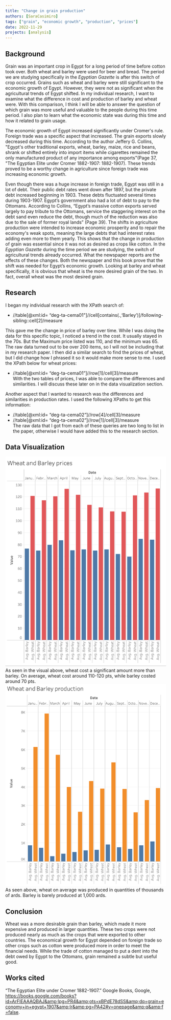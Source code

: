 ```yaml
---  
title: "Change in grain production"  
authors: [SaraCasimiro]
tags: ["grain", "economic growth", "production", "prices"]  
date: 2022-11-29  
projects: [analysis]  
---  
```

## Background  
Grain was an important crop in Egypt for a long period of time before cotton took over. Both wheat and barley were used for beer and bread. The period we are studying specifically in the *Egyptian Gazette* is after this switch of crop occurred. Grains such as wheat and barley were still significant to the economic growth of Egypt. However, they were not as significant when the agricultural trends of Egypt shifted. In my individual research, I want to examine what the difference in cost and production of barley and wheat were. With this comparison, I think I will be able to answer the question of which grain was more useful and valuable to the people during this time period. I also plan to learn what the economic state was during this time and how it related to grain usage.   

The economic growth of Egypt increased significantly under Cromer's rule. Foreign trade was a specific aspect that increased. The grain exports slowly decreased during this time. According to the author Jeffery G. Collins, "Egypt's other traditional exports, wheat, barley, maize, rice and beans, shrank or shifted entirely into import items while cigarettes remained the only manufactured product of any importance among exports"(Page 37, "The Egyptian Elite under Cromer 1882-1907: 1882-1907). These trends proved to be a worthy change in agriculture since foreign trade was increasing economic growth.    

Even though there was a huge increase in foreign trade, Egypt was still in a lot of debt. Their public debt rates went down after 1897, but the private debt increased beginning in 1903. These debts fluctuated several times during 1903-1907. Egypt’s government also had a lot of debt to pay to the Ottomans. According to Collins, “Egypt’s massive cotton exports served largely to pay tribute to the Ottomans, service the staggering interest on the debt sand even reduce the debt, though much of the reduction was also due to the sale of former royal lands” (Page 39). The shifts in agriculture production were intended to increase economic prosperity and to repair the economy's weak spots, meaning the large debts that had interest rates adding even more to them yearly. This shows that the change in production of grain was essential since it was not as desired as crops like cotton. In the *Egyptian Gazette* during the time period we are studying, the switch of agricultural trends already occurred. What the newspaper reports are the effects of these changes. Both the newspaper and this book prove that the shift was needed for Egypt’s economic growth. Looking at barley and wheat specifically, it is obvious that wheat is the more desired grain of the two. In fact, overall wheat was the most desired grain.  

## Research  
I began my individual research with the XPath search of:   
* //table[@xml:id= “deg-ta-cema01"]//cell[contains(.,‘Barley’)]/following-sibling::cell[2]/measure  

This gave me the change in price of barley over time. While I was doing the data for this specific topic, I noticed a trend in the cost. It usually stayed in the 70s. But the Maximum price listed was 110, and the minimum was 65. The raw data turned out to be over 200 items, so I will not be including that in my research paper. I then did a similar search to find the prices of wheat, but I did change how I phrased it so it would make more sense to me. I used the XPath below for wheat prices:  

* //table[@xml:id= “deg-ta-cema01”]//row[1]/cell[3]/measure  
With the two tables of prices, I was able to compare the differences and similarities. I will discuss these later on in the data visualization section.  
  
Another aspect that I wanted to research was the differences and similarities in production rates. I used the following XPaths to get this information:  

* //table[@xml:id= “deg-ta-cema02”]//row[4]/cell[3]/measure  
* //table[@xml:id= “deg-ta-cema02”]//row[1]/cell[3]/measure  
The raw data that I got from each of these queries are two long to list in the paper, otherwise I would have added this to the research section.  

## Data Visualization  
![alttext](barleywheatprices.png)  
As seen in the visual above, wheat cost a significant amount more than barley. On average, wheat cost around 110-120 pts, while barley costed around 70 pts.   
![alttext](barleywheatproduction.png)     
As seen above, wheat on average was produced in quantities of thousands of ards. Barley is barely produced at 1,000 ards.   

## Conclusion
Wheat was a more desirable grain than barley, which made it more expensive and produced in larger quantities. These two crops were not produced nearly as much as the crops that were exported to other countries. The economical growth for Egypt depended on foreign trade so other crops such as cotton were produced more in order to meet the financial needs. While the trade of cotton managed to put a dent into the debt owed by Egypt to the Ottomans, grain remained a subtle but useful good. 

## Works cited  
  
“The Egyptian Elite under Cromer 1882-1907.” Google Books, Google, https://books.google.com/books?id=ArFIEAAAQBAJ&amp;lpg=PR4&amp;ots=xBPdE78dSS&amp;dq=grain+economy+in+egypt+1907&amp;lr&amp;pg=PA42#v=onepage&amp;q&amp;f=false. 
